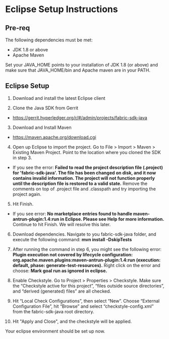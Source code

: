 # Eclipse Setup Instructions

## Pre-req

The following dependencies must be met:

 * JDK 1.8 or above
 * Apache Maven

Set your JAVA\_HOME points to your installation of JDK 1.8 (or above) and make sure that JAVA_HOME/bin and Apache maven are in your PATH.

## Eclipse Setup

1. Download and install the latest Eclipse client

2. Clone the Java SDK from Gerrit
 * https://gerrit.hyperledger.org/r/#/admin/projects/fabric-sdk-java

3. Download and Install Maven
 * https://maven.apache.org/download.cgi

4. Open up Eclipse to import the project. Go to File > Import > Maven > Existing Maven Project. Point to the location where you cloned the SDK in step 3.
 * If you see the error: **Failed to read the project description file (.project) for 'fabric-sdk-java'.  The file has been changed on disk, and it now contains invalid information.  The project will not function properly until the description file is restored to a valid state.** Remove the comments on top of .project file and .classpath and try importing the project again.

5. Hit Finish.
 * If you see error: **No marketplace entries found to handle maven-antrun-plugin:1.4:run in Eclipse.  Please see Help for more information.** Continue to hit Finish. We will resolve this later.

6. Download dependencies. Navigate to you fabric-sdk-java folder, and execute the following command: **mvn install -DskipTests**

7. After running the command in step 6, you might see the following error: **Plugin execution not covered by lifecycle configuration: org.apache.maven.plugins:maven-antrun-plugin:1.4:run (execution: default, phase: generate-test-resources).** Right click on the error and choose: **Mark goal run as ignored in eclipse.**

8. Enable Checkstyle. Go to Project > Properties > Checkstyle. Make sure the “Checkstyle active for this project”, “files outside source directories”, and “derived (generated) files” are all checked.

9. Hit “Local Check Configurations”, then select “New”. Choose “External Configuration File”, hit “Browse” and select “checkstyle-config.xml” from the fabric-sdk-java root directory. 

10. Hit "Apply and Close", and the checkstyle will be applied.

Your eclipse environment should be set up now.